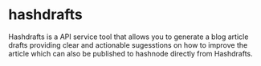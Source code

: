 # hashdrafts

Hashdrafts is a API service tool that allows you to generate a blog article drafts providing clear and
actionable sugesstions on how to improve the article which can also be published to hashnode directly from
Hashdrafts.

